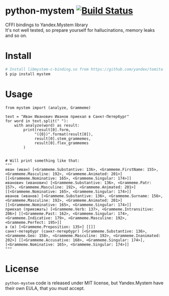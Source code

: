 # python-mystem [![Build Status](https://travis-ci.org/dveselov/python-mystem.svg?branch=master)](https://travis-ci.org/dveselov/python-mystem)
CFFI bindings to Yandex.Mystem library  
It's not well tested, so prepare yourself for hallucinations, memory leaks and so on.

# Install

```bash
# Install libmystem-c-binding.so from https://github.com/yandex/tomita-parser/releases/tag/v1.0
$ pip install mystem
```

# Usage
```
from mystem import (analyze, Grammeme)

text = "Иван Иванович Иванов приехал в Санкт-Петербург"
for word in text.split(" "):
    with analyze(word) as result:
        print(result[0].form, 
             "({0})".format(result[0]),
             result[0].stem_grammemes, 
             result[0].flex_grammemes
        )


# Will print something like that:
"""
иван (иван) [<Grammeme.Substantive: 136>, <Grammeme.FirstName: 155>, <Grammeme.Masculine: 192>, <Grammeme.Animated: 201>] [[<Grammeme.Nominative: 165>, <Grammeme.Singular: 174>]]
иванович (иванович) [<Grammeme.Substantive: 136>, <Grammeme.Patr: 157>, <Grammeme.Masculine: 192>, <Grammeme.Animated: 201>] [[<Grammeme.Nominative: 165>, <Grammeme.Singular: 174>]]
иванов (иванов) [<Grammeme.Substantive: 136>, <Grammeme.Surname: 156>, <Grammeme.Masculine: 192>, <Grammeme.Animated: 201>] [[<Grammeme.Nominative: 165>, <Grammeme.Singular: 174>]]
приехал (приезжать) [<Grammeme.Verb: 137>, <Grammeme.Intransitive: 206>] [[<Grammeme.Past: 162>, <Grammeme.Singular: 174>, <Grammeme.Indicative: 179>, <Grammeme.Masculine: 192>, <Grammeme.Perfect: 195>]]
в (в) [<Grammeme.Preposition: 135>] [[]]
санкт-петербург (санкт-петербург) [<Grammeme.Substantive: 136>, <Grammeme.Geo: 158>, <Grammeme.Masculine: 192>, <Grammeme.Inanimated: 202>] [[<Grammeme.Accusative: 168>, <Grammeme.Singular: 174>], [<Grammeme.Nominative: 165>, <Grammeme.Singular: 174>]]
"""

```

# License
`python-mystem` code is released under MIT license, but Yandex.Mystem have their own EULA, that you must accept.
